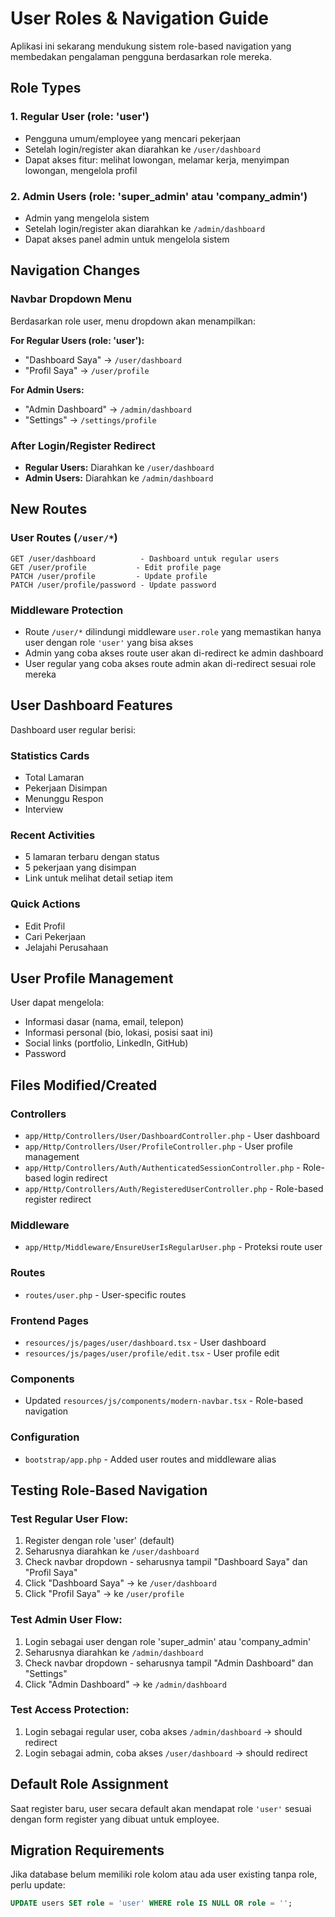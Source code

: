 # User Roles & Navigation Guide

Aplikasi ini sekarang mendukung sistem role-based navigation yang membedakan pengalaman pengguna berdasarkan role mereka.

## Role Types

### 1. **Regular User (role: 'user')**
- Pengguna umum/employee yang mencari pekerjaan
- Setelah login/register akan diarahkan ke `/user/dashboard`
- Dapat akses fitur: melihat lowongan, melamar kerja, menyimpan lowongan, mengelola profil

### 2. **Admin Users (role: 'super_admin' atau 'company_admin')**
- Admin yang mengelola sistem
- Setelah login/register akan diarahkan ke `/admin/dashboard`
- Dapat akses panel admin untuk mengelola sistem

## Navigation Changes

### Navbar Dropdown Menu
Berdasarkan role user, menu dropdown akan menampilkan:

**For Regular Users (role: 'user'):**
- "Dashboard Saya" → `/user/dashboard`
- "Profil Saya" → `/user/profile`

**For Admin Users:**
- "Admin Dashboard" → `/admin/dashboard`
- "Settings" → `/settings/profile`

### After Login/Register Redirect
- **Regular Users:** Diarahkan ke `/user/dashboard`
- **Admin Users:** Diarahkan ke `/admin/dashboard`

## New Routes

### User Routes (`/user/*`)
```
GET /user/dashboard          - Dashboard untuk regular users
GET /user/profile           - Edit profile page
PATCH /user/profile         - Update profile
PATCH /user/profile/password - Update password
```

### Middleware Protection
- Route `/user/*` dilindungi middleware `user.role` yang memastikan hanya user dengan role `'user'` yang bisa akses
- Admin yang coba akses route user akan di-redirect ke admin dashboard
- User regular yang coba akses route admin akan di-redirect sesuai role mereka

## User Dashboard Features

Dashboard user regular berisi:

### Statistics Cards
- Total Lamaran
- Pekerjaan Disimpan  
- Menunggu Respon
- Interview

### Recent Activities
- 5 lamaran terbaru dengan status
- 5 pekerjaan yang disimpan
- Link untuk melihat detail setiap item

### Quick Actions
- Edit Profil
- Cari Pekerjaan
- Jelajahi Perusahaan

## User Profile Management

User dapat mengelola:
- Informasi dasar (nama, email, telepon)
- Informasi personal (bio, lokasi, posisi saat ini)
- Social links (portfolio, LinkedIn, GitHub)
- Password

## Files Modified/Created

### Controllers
- `app/Http/Controllers/User/DashboardController.php` - User dashboard
- `app/Http/Controllers/User/ProfileController.php` - User profile management
- `app/Http/Controllers/Auth/AuthenticatedSessionController.php` - Role-based login redirect
- `app/Http/Controllers/Auth/RegisteredUserController.php` - Role-based register redirect

### Middleware
- `app/Http/Middleware/EnsureUserIsRegularUser.php` - Proteksi route user

### Routes
- `routes/user.php` - User-specific routes

### Frontend Pages
- `resources/js/pages/user/dashboard.tsx` - User dashboard
- `resources/js/pages/user/profile/edit.tsx` - User profile edit

### Components
- Updated `resources/js/components/modern-navbar.tsx` - Role-based navigation

### Configuration
- `bootstrap/app.php` - Added user routes and middleware alias

## Testing Role-Based Navigation

### Test Regular User Flow:
1. Register dengan role 'user' (default)
2. Seharusnya diarahkan ke `/user/dashboard`
3. Check navbar dropdown - seharusnya tampil "Dashboard Saya" dan "Profil Saya"
4. Click "Dashboard Saya" → ke `/user/dashboard`
5. Click "Profil Saya" → ke `/user/profile`

### Test Admin User Flow:
1. Login sebagai user dengan role 'super_admin' atau 'company_admin'
2. Seharusnya diarahkan ke `/admin/dashboard`  
3. Check navbar dropdown - seharusnya tampil "Admin Dashboard" dan "Settings"
4. Click "Admin Dashboard" → ke `/admin/dashboard`

### Test Access Protection:
1. Login sebagai regular user, coba akses `/admin/dashboard` → should redirect
2. Login sebagai admin, coba akses `/user/dashboard` → should redirect

## Default Role Assignment

Saat register baru, user secara default akan mendapat role `'user'` sesuai dengan form register yang dibuat untuk employee.

## Migration Requirements

Jika database belum memiliki role kolom atau ada user existing tanpa role, perlu update:

```sql
UPDATE users SET role = 'user' WHERE role IS NULL OR role = '';
```
